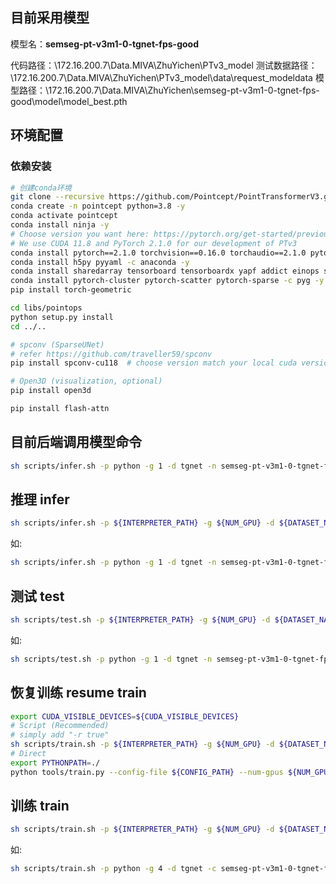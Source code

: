 <!--
 * @Description: 
 * @Version: 1.0
 * @Autor: ZhuYichen
 * @Date: 2024-12-30 14:30:11
 * @LastEditors: ZhuYichen
 * @LastEditTime: 2025-01-03 12:56:17
-->
## 目前采用模型
模型名：**semseg-pt-v3m1-0-tgnet-fps-good**

代码路径：\\172.16.200.7\Data.MIVA\ZhuYichen\PTv3_model
测试数据路径：\\172.16.200.7\Data.MIVA\ZhuYichen\PTv3_model\data\request_modeldata
模型路径：\\172.16.200.7\Data.MIVA\ZhuYichen\semseg-pt-v3m1-0-tgnet-fps-good\model\model_best.pth

## 环境配置
### 依赖安装
```sh
# 创建conda环境
git clone --recursive https://github.com/Pointcept/PointTransformerV3.git
conda create -n pointcept python=3.8 -y
conda activate pointcept
conda install ninja -y
# Choose version you want here: https://pytorch.org/get-started/previous-versions/
# We use CUDA 11.8 and PyTorch 2.1.0 for our development of PTv3
conda install pytorch==2.1.0 torchvision==0.16.0 torchaudio==2.1.0 pytorch-cuda=11.8 -c pytorch -c nvidia
conda install h5py pyyaml -c anaconda -y
conda install sharedarray tensorboard tensorboardx yapf addict einops scipy plyfile termcolor timm -c conda-forge -y
conda install pytorch-cluster pytorch-scatter pytorch-sparse -c pyg -y
pip install torch-geometric

cd libs/pointops
python setup.py install
cd ../..

# spconv (SparseUNet)
# refer https://github.com/traveller59/spconv
pip install spconv-cu118  # choose version match your local cuda version

# Open3D (visualization, optional)
pip install open3d

pip install flash-attn
```

## 目前后端调用模型命令
```sh
sh scripts/infer.sh -p python -g 1 -d tgnet -n semseg-pt-v3m1-0-tgnet-fps-good -w model_best -i 'data/request_modeldata/{id}/' -o 'data/request_result/' -k true
```
## 推理 infer
```sh
sh scripts/infer.sh -p ${INTERPRETER_PATH} -g ${NUM_GPU} -d ${DATASET_NAME} -n ${EXP_NAME} -w ${CHECKPOINT_NAME} -i ${INPUT_PATH} -o ${OUTPUT_PATH} -k ${IF_USE_KNN}
```
如:
```sh
sh scripts/infer.sh -p python -g 1 -d tgnet -n semseg-pt-v3m1-0-tgnet-fps-full-test -w model_best -i 'data/tgnet_fulldataset_whole_norm' -o 'data/result_of_test' -k true
```

## 测试 test

```sh
sh scripts/test.sh -p ${INTERPRETER_PATH} -g ${NUM_GPU} -d ${DATASET_NAME} -n ${EXP_NAME} -w ${CHECKPOINT_NAME}
```
如:
```sh
sh scripts/test.sh -p python -g 1 -d tgnet -n semseg-pt-v3m1-0-tgnet-fps-full-test -w model_best
```

## 恢复训练 resume train

```sh
export CUDA_VISIBLE_DEVICES=${CUDA_VISIBLE_DEVICES}
# Script (Recommended)
# simply add "-r true"
sh scripts/train.sh -p ${INTERPRETER_PATH} -g ${NUM_GPU} -d ${DATASET_NAME} -c ${CONFIG_NAME} -n ${EXP_NAME} -r true
# Direct
export PYTHONPATH=./
python tools/train.py --config-file ${CONFIG_PATH} --num-gpus ${NUM_GPU} --options save_path=${SAVE_PATH} resume=True weight=${CHECKPOINT_PATH}
```

## 训练 train
```sh
sh scripts/train.sh -p ${INTERPRETER_PATH} -g ${NUM_GPU} -d ${DATASET_NAME} -c ${CONFIG_NAME} -n ${EXP_NAME}
```
如:
```sh
sh scripts/train.sh -p python -g 4 -d tgnet -c semseg-pt-v3m1-0-tgnet-fps-mask1 -n semseg-pt-v3m1-0-tgnet-fps-mask1
```
